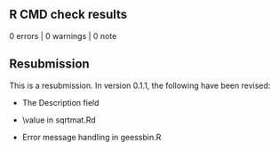 ## R CMD check results

0 errors | 0 warnings | 0 note

## Resubmission

This is a resubmission. In version 0.1.1, the following have been revised:

* The Description field

* \value in sqrtmat.Rd

* Error message handling in geessbin.R
